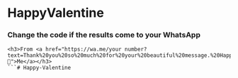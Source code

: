 # HappyValentine


### Change the code if the results come to your WhatsApp
```
<h3>From <a href="https://wa.me/your number?text=Thank%20you%20so%20much%20for%20your%20beautiful%20message.%20Happy%20Valentine's%20Day%20to%20you%20too!%20My%20love%20for%20you%20is%20boundless.%20💖">Me</a></h3>
```#   H a p p y - V a l e n t i n e  
 